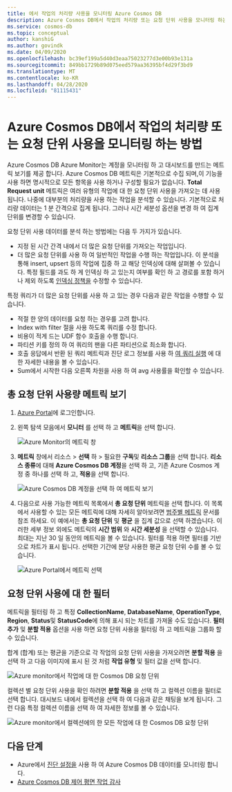 ```yaml
---
title: 에서 작업의 처리량 사용을 모니터링 Azure Cosmos DB
description: Azure Cosmos DB에서 작업의 처리량 또는 요청 단위 사용을 모니터링 하는 방법에 대해 알아봅니다. Azure Cosmos DB 계정의 소유자는 더 많은 요청 단위를 가져오는 작업을 파악할 수 있습니다.
ms.service: cosmos-db
ms.topic: conceptual
author: kanshiG
ms.author: govindk
ms.date: 04/09/2020
ms.openlocfilehash: bc39ef199a5d40d3eaa75023277d3e00b93e131a
ms.sourcegitcommit: 849bb1729b89d075eed579aa36395bf4d29f3bd9
ms.translationtype: MT
ms.contentlocale: ko-KR
ms.lasthandoff: 04/28/2020
ms.locfileid: "81115431"
---
```

# <a name="how-to-monitor-throughput-or-request-unit-usage-of-an-operation-in-azure-cosmos-db"></a>Azure Cosmos DB에서 작업의 처리량 또는 요청 단위 사용을 모니터링 하는 방법

Azure Cosmos DB Azure Monitor는 계정을 모니터링 하 고 대시보드를 만드는 메트릭 보기를 제공 합니다. Azure Cosmos DB 메트릭은 기본적으로 수집 되며,이 기능을 사용 하면 명시적으로 모든 항목을 사용 하거나 구성할 필요가 없습니다. **Total Request unit** 메트릭은 여러 유형의 작업에 대 한 요청 단위 사용을 가져오는 데 사용 됩니다. 나중에 대부분의 처리량을 사용 하는 작업을 분석할 수 있습니다. 기본적으로 처리량 데이터는 1 분 간격으로 집계 됩니다. 그러나 시간 세분성 옵션을 변경 하 여 집계 단위를 변경할 수 있습니다.

요청 단위 사용 데이터를 분석 하는 방법에는 다음 두 가지가 있습니다.

* 지정 된 시간 간격 내에서 더 많은 요청 단위를 가져오는 작업입니다.
* 더 많은 요청 단위를 사용 하 여 일반적인 작업을 수행 하는 작업입니다.
이 분석을 통해 insert, upsert 등의 작업에 집중 하 고 해당 인덱싱에 대해 살펴볼 수 있습니다. 특정 필드를 과도 하 게 인덱싱 하 고 있는지 여부를 확인 하 고 경로를 포함 하거나 제외 하도록 [인덱싱 정책을](index-policy.md#include-exclude-paths) 수정할 수 있습니다.

특정 쿼리가 더 많은 요청 단위를 사용 하 고 있는 경우 다음과 같은 작업을 수행할 수 있습니다.

* 적절 한 양의 데이터를 요청 하는 경우를 고려 합니다.
* Index with filter 절을 사용 하도록 쿼리를 수정 합니다.
* 비용이 적게 드는 UDF 함수 호출을 수행 합니다.
* 파티션 키를 정의 하 여 쿼리의 팬을 다른 파티션으로 최소화 합니다.
* 호출 응답에서 반환 된 쿼리 메트릭과 진단 로그 정보를 사용 하 [여 쿼리 실행](sql-api-query-metrics.md) 에 대 한 자세한 내용을 볼 수 있습니다.
* Sum에서 시작한 다음 오른쪽 차원을 사용 하 여 avg 사용률을 확인할 수 있습니다.

## <a name="view-the-total-request-unit-usage-metric"></a>총 요청 단위 사용량 메트릭 보기

1. [Azure Portal](https://portal.azure.com/)에 로그인합니다.

1. 왼쪽 탐색 모음에서 **모니터** 를 선택 하 고 **메트릭**을 선택 합니다.

   ![Azure Monitor의 메트릭 창](./media/monitor-request-unit-usage/monitor-metrics-blade.png)

1. **메트릭** 창에서 리소스 > **선택** 하 > 필요한 **구독**및 **리소스 그룹**을 선택 합니다. **리소스 종류**에 대해 **Azure Cosmos DB 계정**을 선택 하 고, 기존 Azure Cosmos 계정 중 하나를 선택 하 고, **적용**을 선택 합니다.

   ![Azure Cosmos DB 계정을 선택 하 여 메트릭 보기](./media/monitor-request-unit-usage/select-cosmos-db-account.png)

1. 다음으로 사용 가능한 메트릭 목록에서 **총 요청 단위** 메트릭을 선택 합니다. 이 목록에서 사용할 수 있는 모든 메트릭에 대해 자세히 알아보려면 [범주별 메트릭](monitor-cosmos-db-reference.md) 문서를 참조 하세요. 이 예에서는 **총 요청 단위** 및 **평균** 을 집계 값으로 선택 하겠습니다. 이러한 세부 정보 외에도 메트릭의 **시간 범위** 와 **시간 세분성** 을 선택할 수 있습니다. 최대는 지난 30 일 동안의 메트릭을 볼 수 있습니다.  필터를 적용 하면 필터를 기반으로 차트가 표시 됩니다. 선택한 기간에 분당 사용한 평균 요청 단위 수를 볼 수 있습니다.  

   ![Azure Portal에서 메트릭 선택](./media/monitor-request-unit-usage/request-unit-usage-metric.png)

## <a name="filters-for-request-unit-usage"></a>요청 단위 사용에 대 한 필터

메트릭을 필터링 하 고 특정 **CollectionName**, **DatabaseName**, **OperationType**, **Region**, **Status**및 **StatusCode**에 의해 표시 되는 차트를 가져올 수도 있습니다. **필터 추가** 및 **분할 적용** 옵션을 사용 하면 요청 단위 사용을 필터링 하 고 메트릭을 그룹화 할 수 있습니다.

합계 (합계) 또는 평균을 기준으로 각 작업의 요청 단위 사용을 가져오려면 **분할 적용** 을 선택 하 고 다음 이미지에 표시 된 것 처럼 **작업 유형** 및 필터 값을 선택 합니다.

   ![Azure monitor에서 작업에 대 한 Cosmos DB 요청 단위](./media/monitor-request-unit-usage/request-unit-usage-operations.png)

컬렉션 별 요청 단위 사용을 확인 하려면 **분할 적용** 을 선택 하 고 컬렉션 이름을 필터로 선택 합니다. 대시보드 내에서 컬렉션을 선택 하 여 다음과 같은 채팅을 보게 됩니다. 그런 다음 특정 컬렉션 이름을 선택 하 여 자세한 정보를 볼 수 있습니다.

   ![Azure monitor에서 컬렉션에의 한 모든 작업에 대 한 Cosmos DB 요청 단위](./media/monitor-request-unit-usage/request-unit-usage-collection.png)

## <a name="next-steps"></a>다음 단계

* Azure에서 [진단 설정을](cosmosdb-monitor-resource-logs.md) 사용 하 여 Azure Cosmos DB 데이터를 모니터링 합니다.
* [Azure Cosmos DB 제어 평면 작업 감사](audit-control-plane-logs.md)